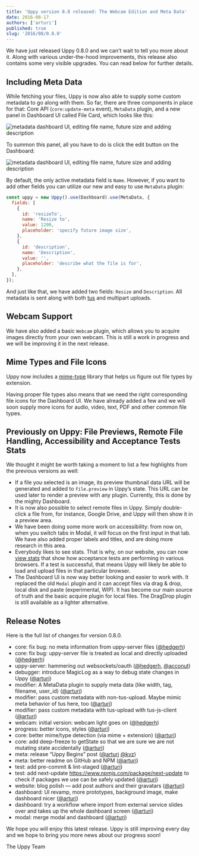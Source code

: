 ```yaml
---
title: 'Uppy version 0.8 released: The Webcam Edition and Meta Data'
date: 2016-08-17
authors: ['arturi']
published: true
slug: '2016/08/0.8.0'
---
```


We have just released Uppy 0.8.0 and we can't wait to tell you more about it.
Along with various under-the-hood improvements, this release also contains some
very visible upgrades. You can read below for further details.

## Including Meta Data

While fetching your files, Uppy is now also able to supply some custom metadata
to go along with them. So far, there are three components in place for that:
Core API (`core:update-meta` event), `MetaData` plugin, and a new panel in
Dashboard UI called File Card, which looks like this:

<img alt="metadata dashboard UI, editing file name, future size and adding description" src="/img/blog/0.8/metadata-dashboard.jpg" className="border" />

<!--truncate-->

To summon this panel, all you have to do is click the edit button on the
Dashboard:

<img alt="metadata dashboard UI, editing file name, future size and adding description" src="/img/blog/0.8/uppy-dashboard-ui.jpg" className="border" />

By default, the only active metadata field is `Name`. However, if you want to
add other fields you can utilize our new and easy to use `MetaData` plugin:

```javascript
const uppy = new Uppy().use(Dashboard).use(MetaData, {
  fields: [
    {
      id: 'resizeTo',
      name: 'Resize to',
      value: 1200,
      placeholder: 'specify future image size',
    },
    {
      id: 'description',
      name: 'Description',
      value: '',
      placeholder: 'describe what the file is for',
    },
  ],
});
```

And just like that, we have added two fields: `Resize` and `Description`. All
metadata is sent along with both [tus](http://tus.io) and multipart uploads.

## Webcam Support

We have also added a basic `Webcam` plugin, which allows you to acquire images
directly from your own webcam. This is still a work in progress and we will be
improving it in the next release.

## Mime Types and File Icons

Uppy now includes a [mime-type](https://www.npmjs.com/package/mime-types)
library that helps us figure out file types by extension.

Having proper file types also means that we need the right corresponding file
icons for the Dashboard UI. We have already added a few and we will soon supply
more icons for audio, video, text, PDF and other common file types.

## Previously on Uppy: File Previews, Remote File Handling, Accessibility and Acceptance Tests Stats

We thought it might be worth taking a moment to list a few highlights from the
previous versions as well:

- If a file you selected is an image, its preview thumbnail data URL will be
  generated and added to `file.preview` in Uppy’s state. This URL can be used
  later to render a preview with any plugin. Currently, this is done by the
  mighty Dashboard.
- It is now also possible to select remote files in Uppy. Simply double-click a
  file from, for instance, Google Drive, and Uppy will then show it in a preview
  area.
- We have been doing some more work on accessibility: from now on, when you
  switch tabs in Modal, it will focus on the first input in that tab. We have
  also added proper labels and titles, and are doing more research in this area.
- Everybody likes to see stats. That is why, on our website, you can now
  [view stats](http://uppy.io/stats) that show how acceptance tests are
  performing in various browsers. If a test is successful, that means Uppy will
  likely be able to load and upload files in that particular browser.
- The Dashboard UI is now way better looking and easier to work with. It
  replaced the old `Modal` plugin and it can accept files via drag & drop, local
  disk and paste (experimental, WIP). It has become our main source of truth and
  the basic acquire plugin for local files. The DragDrop plugin is still
  available as a lighter alternative.

## Release Notes

Here is the full list of changes for version 0.8.0.

- core: fix bug: no meta information from uppy-server files
  ([@hedgerh](https://github.com/hedgerh))
- core: fix bug: uppy-server file is treated as local and directly uploaded
  ([@hedgerh](https://github.com/hedgerh))
- uppy-server: hammering out websockets/oauth
  ([@hedgerh](https://github.com/hedgerh),
  [@acconut](https://github.com/acconut))
- debugger: introduce MagicLog as a way to debug state changes in Uppy
  ([@arturi](https://github.com/arturi))
- modifier: A MetaData plugin to supply meta data (like width, tag, filename,
  user_id) ([@arturi](https://github.com/arturi))
- modifier: pass custom metadata with non-tus-upload. Maybe mimic meta behavior
  of tus here, too ([@arturi](https://github.com/arturi))
- modifier: pass custom metadata with tus-upload with tus-js-client
  ([@arturi](https://github.com/arturi))
- webcam: initial version: webcam light goes on
  ([@hedgerh](https://github.com/hedgerh))
- progress: better icons, styles ([@arturi](https://github.com/arturi))
- core: better mime/type detection (via mime + extension)
  ([@arturi](https://github.com/arturi))
- core: add deep-freeze to getState so that we are sure we are not mutating
  state accidentally ([@arturi](https://github.com/arturi))
- meta: release “Uppy Begins” post ([@arturi](https://github.com/arturi)
  [@kvz](https://github.com/kvz))
- meta: better readme on GitHub and NPM ([@arturi](https://github.com/arturi))
- test: add pre-commit & lint-staged ([@arturi](https://github.com/arturi))
- test: add next-update <https://www.npmjs.com/package/next-update> to check if
  packages we use can be safely updated ([@arturi](https://github.com/arturi))
- website: blog polish — add post authors and their gravatars
  ([@arturi](https://github.com/arturi))
- dashboard: UI revamp, more prototypes, background image, make dashboard nicer
  ([@arturi](https://github.com/arturi))
- dashboard: try a workflow where import from external service slides over and
  takes up the whole dashboard screen ([@arturi](https://github.com/arturi))
- modal: merge modal and dashboard ([@arturi](https://github.com/arturi))

We hope you will enjoy this latest release. Uppy is still improving every day
and we hope to bring you more news about our progress soon!

The Uppy Team
